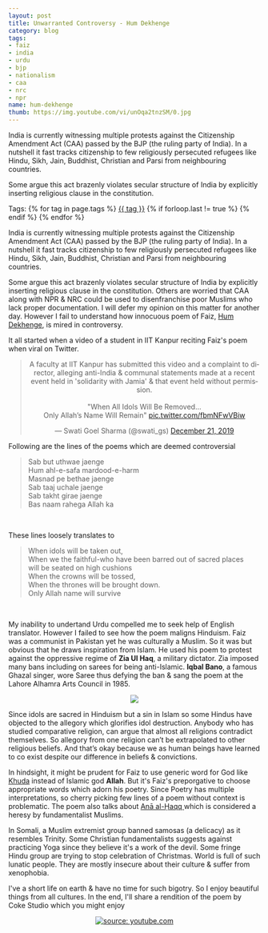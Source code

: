 ```yaml
---
layout: post
title: Unwarranted Controversy - Hum Dekhenge
category: blog
tags:
- faiz
- india
- urdu
- bjp
- nationalism
- caa
- nrc
- npr
name: hum-dekhenge
thumb: https://img.youtube.com/vi/unOqa2tnzSM/0.jpg
---
```


<p>India is currently witnessing multiple protests against the Citizenship Amendment Act (CAA) passed by the BJP (the ruling party of India). In a nutshell it fast tracks citizenship to few religiously persecuted refugees like Hindu, Sikh, Jain, Buddhist, Christian and Parsi from neighbouring countries.</p>

Some argue this act brazenly violates secular structure of India by explicitly inserting religious clause in the constitution.<!-- truncate_here -->

<p>Tags: {% for tag in page.tags %} <a class="mytag" href="/tag/{{ tag }}" title="View posts tagged with &quot;{{ tag }}&quot;">{{ tag }}</a>  {% if forloop.last != true %} {% endif %} {% endfor %} </p>

India is currently witnessing multiple protests against the Citizenship Amendment Act (CAA) passed by the BJP (the ruling party of India). In a nutshell it fast tracks citizenship to few religiously persecuted refugees like Hindu, Sikh, Jain, Buddhist, Christian and Parsi from neighbouring countries.

Some argue this act brazenly violates secular structure of India by explicitly inserting religious clause in the constitution. Others are worried that CAA along with NPR & NRC could be used to disenfranchise poor Muslims who lack proper documentation. I will defer my opinion on this matter for another day. However I fail to understand how innocuous poem of Faiz, [Hum Dekhenge](https://en.wikipedia.org/wiki/Hum_Dekhenge), is mired in controversy.

It all started when a video of a student in IIT Kanpur reciting Faiz's poem when viral on Twitter.

<p>
<center>
<blockquote class="twitter-tweet"><p lang="en" dir="ltr">A faculty at IIT Kanpur has submitted this video and a complaint to director, alleging anti-India &amp; communal statements made at a recent event held in &#39;solidarity with Jamia&#39; &amp; that event held without permission.<br><br>&quot;When All Idols Will Be Removed...<br>Only Allah’s Name Will Remain&quot; <a href="https://t.co/fbmNFwVBiw">pic.twitter.com/fbmNFwVBiw</a></p>&mdash; Swati Goel Sharma (@swati_gs) <a href="https://twitter.com/swati_gs/status/1208244364364763136?ref_src=twsrc%5Etfw">December 21, 2019</a></blockquote> <script async src="https://platform.twitter.com/widgets.js" charset="utf-8"></script>
</center>
</p>

Following are the lines of the poems which are deemed controversial

<blockquote>
Sab but uthwae jaenge <br>
Hum ahl-e-safa mardood-e-harm<br>
Masnad pe bethae jaenge<br>
Sab taaj uchale jaenge<br>
Sab takht girae jaenge<br>
Bas naam rahega Allah ka<br>
</blockquote>
<br>

These lines loosely translates to

<blockquote>
When idols will be taken out,<br>
When we the faithful-who have been barred out of sacred places<br>
will be seated on high cushions<br>
When the crowns will be tossed,<br>
When the thrones will be brought down.<br>
Only Allah  name will survive<br>
</blockquote>
<br>

My inability to undertand Urdu compelled me to seek help of English translator. However I failed to see how the poem maligns Hinduism. Faiz was a communist in Pakistan yet he was culturally a Muslim. So it was but obvious that he draws inspiration from Islam. He used his poem to protest against the oppressive regime of **Zia Ul Haq**, a military dictator. Zia imposed many bans including on sarees for being anti-Islamic. **Iqbal Bano**, a famous Ghazal singer, wore Saree thus defying the ban & sang the poem at the Lahore Alhamra Arts Council in 1985.

<p>
<center>
<img src="https://im.idiva.com/content/2020/Jan/A-History-Lesson-About-Iqbal-Bano-Who-First-Sang-Hum-Dekhenge-In-Protest-iDiva-Lead_5e16bcba7cb36.jpg" />
</center>
</p>

Since idols are sacred in Hinduism but a sin in Islam so some Hindus have objected to the allegory which glorifies idol destruction. Anybody who has studied comparative religion, can argue that almost all religions contradict themselves. So allegory from one religion can’t be extrapolated to other religious beliefs. And that’s okay because we as human beings have learned to co exist despite our difference in beliefs & convictions.

In hindsight, it might be prudent for Faiz to use generic word for God like [Khuda](https://en.wikipedia.org/wiki/Khuda) instead of Islamic god **Allah**. But it's Faiz's preporgative to choose appropriate words which adorn his poetry. Since Poetry has multiple interpretations, so cherry picking few lines of a poem without context is problematic. The poem also talks about [Anā al-Ḥaqq ](https://en.wikipedia.org/wiki/Anal_Haq) which is considered a heresy by fundamentalist Muslims.

In Somali, a Muslim extremist group banned samosas (a delicacy) as it resembles Trinity. Some Christian fundamentalists suggests against practicing Yoga since they believe it's a work of the devil. Some fringe Hindu group are trying to stop celebration of Christmas. World is full of such lunatic people. They are mostly insecure about their culture & suffer from xenophobia.

I've a short life on earth & have no time for such bigotry. So I enjoy beautiful things from all cultures. In the end, I'll share a rendition of the poem by Coke Studio which you might enjoy

<p>
<center>
<a href="https://www.youtube.com/watch?v=unOqa2tnzSM" target="_blank"><img src="https://img.youtube.com/vi/unOqa2tnzSM/0.jpg" title="source: youtube.com"/></a>
</center>
</p>
